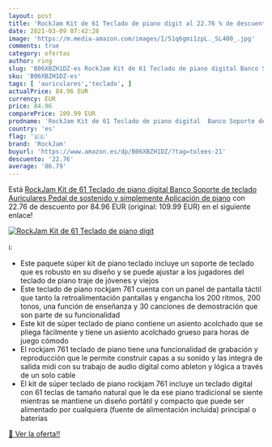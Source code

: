 ```yaml
---
layout: post
title: 'RockJam Kit de 61 Teclado de piano digit al 22.76 % de descuento'
date: 2021-03-09 07:42:28
image: 'https://m.media-amazon.com/images/I/51q6gmi1zpL._SL400_.jpg'
comments: true
category: ofertas
author: ring
slug: 'B06XBZH1DZ-es RockJam Kit de 61 Teclado de piano digital Banco Soporte...'
sku: 'B06XBZH1DZ-es'
tags: [ 'auriculares','teclado', ]
actualPrice: 84.96 EUR
currency: EUR
price: 84.96
comparePrice: 109.99 EUR
prodname: 'RockJam Kit de 61 Teclado de piano digital  Banco Soporte de teclado  Auriculares  Pedal de sostenido y simplemente Aplicación de piano'
country: 'es'
flag: '🇪🇸'
brand: 'RockJam'
buyurl: 'https://www.amazon.es/dp/B06XBZH1DZ/?tag=tolees-21'
descuento: '22.76'
average: '86.79'
---
```


Está [RockJam Kit de 61 Teclado de piano digital  Banco Soporte de teclado  Auriculares  Pedal de sostenido y simplemente Aplicación de piano](https://www.amazon.es/dp/B06XBZH1DZ/?tag=tolees-21) con 22.76 de descuento por 84.96 EUR (original: 109.99 EUR) en el siguiente enlace!

[![RockJam Kit de 61 Teclado de piano digit](https://m.media-amazon.com/images/I/51q6gmi1zpL._SL400_.jpg)](https://www.amazon.es/dp/B06XBZH1DZ/?tag=tolees-21)

ℹ️:

- Este paquete súper kit de piano teclado incluye un soporte de teclado que es robusto en su diseño y se puede ajustar a los jugadores del teclado de piano traje de jóvenes y viejos
- Este teclado de piano rockjam 761 cuenta con un panel de pantalla táctil que tanto la retroalimentación pantallas y engancha los 200 ritmos, 200 tonos, una función de enseñanza y 30 canciones de demostración que son parte de su funcionalidad
- Este kit de súper teclado de piano contiene un asiento acolchado que se pliega fácilmente y tiene un asiento acolchado grueso para horas de juego cómodo
- El rockjam 761 teclado de piano tiene una funcionalidad de grabación y reproducción que le permite construir capas a su sonido y las integra de salida midi con su trabajo de audio digital como ableton y lógica a través de un solo cable
- El kit de súper teclado de piano rockjam 761 incluye un teclado digital con 61 teclas de tamaño natural que le da ese piano tradicional se siente mientras se mantiene un diseño portátil y compacto que puede ser alimentado por cualquiera (fuente de alimentación incluida) principal o baterías

[🛒 Ver la oferta!!](https://www.amazon.es/dp/B06XBZH1DZ/?tag=tolees-21)
